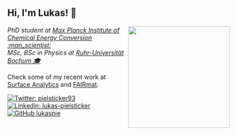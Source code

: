 <h2> Hi, I'm Lukas! 👋</h2>
<img align='right' src="https://media.giphy.com/media/ieyl9zmCjO4b4t6qoY/giphy.gif" width="230">
<p><em>PhD student at <a href="https://cec.mpg.de/">Max Planck Institute of Chemical Energy Conversion :man_scientist:</a></br>MSc, BSc in Physics at <a href="https://www.ruhr-uni-bochum.de">Ruhr-Universität Bochum &#127891</a> 
</em></p>

<p>Check some of my recent work at <a href="https://github.com/surfaceanalytics/">Surface Analytics</a> and <a href="https://github.com/FAIRmat-Experimental/">FAIRmat</a>.</p>  

  
[![Twitter: pielsticker93](https://img.shields.io/twitter/follow/pielsticker93?style=social)](https://twitter.com/pielsticker93)
[![Linkedin: lukas-pielsticker](https://img.shields.io/badge/-lukaspielsticker-blue?style=flat-square&logo=Linkedin&logoColor=white&link=https://www.linkedin.com/in/https://www.linkedin.com/in/lukaspielsticker/)](https://www.linkedin.com/in/lukaspielsticker//)
[![GitHub lukaspie](https://img.shields.io/github/followers/lukaspie?label=follow&style=social)](https://github.com/lukaspie)


